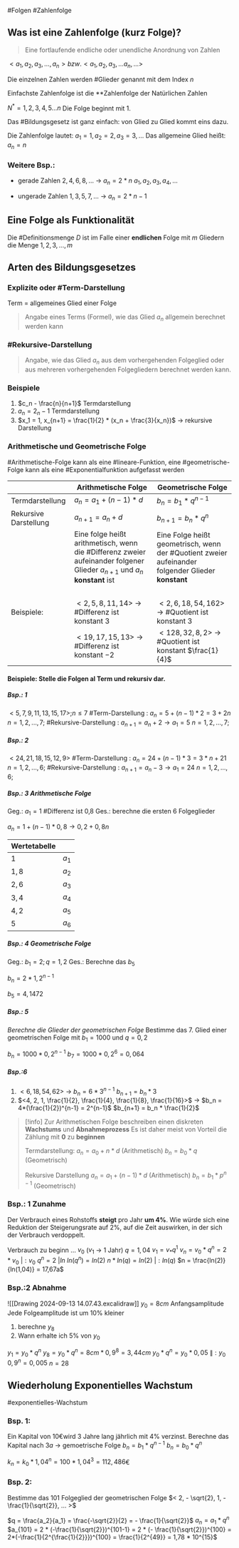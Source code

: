 #Folgen #Zahlenfolge

## Was ist eine Zahlenfolge (kurz Folge)?

> Eine fortlaufende endliche oder unendliche Anordnung von Zahlen

$<a_1, a_2,a_3, ..., a_n> bzw. <a_1, a_2, a_3, ... a_n, ...>$

Die einzelnen Zahlen werden #Glieder genannt mit dem Index $n$

Einfachste Zahlenfolge ist die **Zahlenfolge der Natürlichen Zahlen

$N^* = 1,2,3,4,5 ... n$
Die Folge beginnt mit 1.

Das #Bildungsgesetz ist ganz einfach: von Glied zu Glied kommt eins dazu.

Die Zahlenfolge lautet: $a_1 = 1, a_2 = 2, a_3= 3, ...$
Das allgemeine Glied heißt: $a_n = n$

### Weitere Bsp.:
* gerade Zahlen
	$2,4,6,8,...$ → $a_n = 2*n$
	$a_1, a_2, a_3,a_4,...$ 
- ungerade Zahlen
	$1,3,5,7,...$ → $a_n = 2*n -1$

## Eine Folge als Funktionalität
Die #Definitionsmenge $D$ ist im Falle einer **endlichen** Folge mit $m$ Gliedern die Menge ${1,2,3,...,m}$ 

## Arten des Bildungsgesetzes

### Explizite oder #Term-Darstellung
Term = allgemeines Glied einer Folge

> Angabe eines Terms (Formel), wie das Glied $a_n$ allgemein berechnet werden kann
### #Rekursive-Darstellung
>Angabe, wie das Glied $a_n$ aus dem vorhergehenden Folgeglied oder aus mehreren vorhergehenden Folgegliedern berechnet werden kann.

### Beispiele
1)  $c_n - \frac{n}{n+1}$
	Termdarstellung
2) $a_n = 2_n -1$
	Termdarstellung
3) $x_1 = 1, x_{n+1} = \frac{1}{2} * (x_n + \frac{3}{x_n})$
	-> rekursive Darstellung

### Arithmetische und Geometrische Folge
#Arithmetische-Folge kann als eine #lineare-Funktion, eine #geometrische-Folge kann als eine #Exponentialfunktion aufgefasst werden

|                       | Arithmetische Folge                                                                                                         | Geometrische Folge                                                                                 |
| --------------------- | --------------------------------------------------------------------------------------------------------------------------- | -------------------------------------------------------------------------------------------------- |
| Termdarstellung       | $a_n = a_1 + (n-1) * d$                                                                                                     | $b_n = b_1 * q^{n-1}$                                                                              |
| Rekursive Darstellung | $a_{n+1} = a_n +d$                                                                                                          | $b_{n+1} = b_n * q^n$                                                                              |
|                       | Eine folge heißt arithmetisch, wenn die #Differenz zweier aufeinander folgener Glieder $a_{n+1}$ und $a_n$ **konstant** ist | Eine Folge heißt geometrisch, wenn der #Quotient zweier aufeinander folgender Glieder **konstant** |
|                       | <br>                                                                                                                        |                                                                                                    |
| Beispiele:            | $<2,5,8,11,14>$ -> #Differenz ist konstant $3$                                                                              | $<2,6,18,54,162>$     -> #Quotient ist konstant $3$                                                |
|                       | $<19, 17,15,13>$ -> #Differenz ist konstant $-2$                                                                            | $<128, 32, 8, 2>$ -> #Quotient ist konstant $\frac{1}{4}$                                          |

#### Beispiele: Stelle die Folgen al Term und rekursiv dar.

##### Bsp.: 1
$<5,7,9,11,13,15,17>;n ≤ 7$
#Term-Darstellung : $a_n = 5 + (n-1) * 2 = 3 + 2n$   $n = 1,2,...,7;$
#Rekursive-Darstellung : $a_{n+1} = a_n + 2 → a_1 = 5$    $n=1,2,...,7;$
##### Bsp.: 2
$<24,21,18,15,12,9>$
#Term-Darstellung : $a_n = 24 + (n-1) * 3 = 3*n + 21$ $n=1,2,...,6;$
#Rekursive-Darstellung : $a_{n+1} = a_n - 3 → a_1 = 24$   $n=1,2,...,6;$

##### Bsp.: 3 Arithmetische Folge
Geg.: $a_1 = 1$ #Differenz ist 0,8
Ges.: berechne die ersten $6$ Folgeglieder

$a_n = 1 + (n-1) * 0,8 → 0,2 + 0,8n$  

| Wertetabelle |       |
| ------------ | ----- |
| $1$          | $a_1$ |
| $1,8$        | $a_2$ |
| $2,6$        | $a_3$ |
| $3,4$        | $a_4$ |
| $4,2$        | $a_5$ |
| $5$          | $a_6$ |

##### Bsp.: 4 Geometrische Folge
Geg.: $b_1 = 2; q = 1,2$
Ges.: Berechne das $b_5$

$b_n = 2 * 1,2^{n-1}$

$b_5 = 4,1472$

##### Bsp.: 5
_Berechne die Glieder der geometrischen Folge_
Bestimme das $7.$ Glied einer geometrischen Folge mit $b_1 = 1000$ und $q = 0,2$

$b_n = 1000 * 0,2^{n-1}$
$b_7 = 1000 * 0,2^6 = 0,064$

##### Bsp.:6
1) $<6,18,54,62>$ 
	-> $b_n = 6 * 3^{n-1}$
	$b_{n+1} = b_n * 3$
1) $<4, 2, 1, \frac{1}{2}, \frac{1}{4}, \frac{1}{8}, \frac{1}{16}>$
	-> $b_n = 4*(\frac{1}{2})^{n-1} = 2^{n-1}$
	$b_{n+1} = b_n * \frac{1}{2}$


>[!info] Zur Arithmetischen Folge
>beschreiben einen diskreten **Wachstums** und **Abnahmeprozess**
>Es ist daher meist von Vorteil die Zählung mit **$0$** zu **beginnen**
>
>Termdarstellung:
>$a_n = a_0 + n*d$ (Arithmetisch)
>$b_n = b_0 * q$ (Geometrisch)
>
>Rekursive Darstellung
>$a_n = a_1 + (n-1) * d$ (Arithmetisch)
>$b_n = b_1 * p^{n-1}$ (Geometrisch)
### Bsp.: 1 Zunahme
Der Verbrauch eines Rohstoffs **steigt** pro Jahr  **um $4\%$**. Wie würde sich eine Reduktion der Steigerungsrate auf $2\%$, auf die Zeit auswirken, in der sich der Verbrauch verdoppelt.

Verbrauch zu beginn … $v_0$  ($v_1$ → $1$ Jahr)   $q = 1,04$
$v_1 = v_ * q^1$
$v_n = v_0*q^n = 2*v_0 \ |: v_0$
$q^n = 2 \ | ln$
$ln(q^n) = ln(2)$
$n*ln(q) = ln(2) \ | : ln(q)$
$n = \frac{ln(2)}{ln(1,04)} = 17,67a$

### Bsp.:2 Abnahme
![[Drawing 2024-09-13 14.07.43.excalidraw]]
$y_0 = 8cm$ Anfangsamplitude
Jede Folgeamplitude ist um $10\%$ kleiner
1) berechne $y_8$
2) Wann erhalte ich $5\%$ von $y_0$

$y_1 = y_0 * q^n$
$y_8 = y_0 * q^n = 8cm * 0,9^8 = 3,44cm$
$y_0 * q^n = y_0 * 0,05 \ \| : y_0$
$0,9^n = 0,005$
$n = 28$

## Wiederholung Exponentielles Wachstum
#exponentielles-Wachstum

### Bsp. 1:
Ein Kapital von $10$€wird $3$ Jahre lang jährlich mit $4\%$ verzinst. Berechne das Kapital nach $3a$
→ gemoetrische Folge
	$b_n = b_1 * q^{n-1}$
	$b_n = b_0 * q^n$

$k_n = k_0 * 1,04^n = 100 * 1,04^3 = 112,486$€

### Bsp. 2:
Bestimme das $101$  Folgeglied der geometrischen Folge
$< 2, - \sqrt{2}, 1, - \frac{1}{\sqrt{2}}, ... >$

$q = \frac{a_2}{a_1} = \frac{-\sqrt{2}}{2} = - \frac{1}{\sqrt{2}}$
$a_n = a_1 * q^{n}$
$a_{101} = 2 * (-\frac{1}{\sqrt{2}})^{101-1} = 2 * (- \frac{1}{\sqrt{2}})^{100} = 2*(-\frac{1}{2^{\frac{1}{2}}})^{100} = \frac{1}{2^{49}} = 1,78 * 10^{15}$
